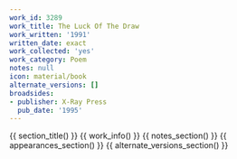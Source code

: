```yaml
---
work_id: 3289
work_title: The Luck Of The Draw
work_written: '1991'
written_date: exact
work_collected: 'yes'
work_category: Poem
notes: null
icon: material/book
alternate_versions: []
broadsides:
- publisher: X-Ray Press
  pub_date: '1995'
---
```


{{ section_title() }}
{{ work_info() }}
{{ notes_section() }}
{{ appearances_section() }}
{{ alternate_versions_section() }}